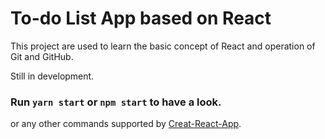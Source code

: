 # To-do List App based on React

This project are used to learn the basic concept of React and operation of Git and GitHub.

Still in development.

### Run `yarn start` or `npm start` to have a look.
or any other commands supported by [Creat-React-App](https://github.com/facebook/create-react-app).
